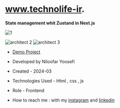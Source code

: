 # www.technolife-ir.

**State management whit Zustand in Next.js**


![1](https://github.com/user-attachments/assets/a8017829-5d46-4152-9299-ae55e9cda762)

![architect 2](https://github.com/niloufar-yousefi/Rethink-architecture-site/assets/156951582/ce9e9371-fe61-4c4e-9bfb-47a9b0717884)
![architect 3](https://github.com/niloufar-yousefi/Rethink-architecture-site/assets/156951582/c621a21e-2224-423f-bfea-595a320f95f2)


- [Demo Project](https://https-www-technolife-ir.vercel.app/)

- Developed by Niloofar Yoosefi

- Created - 2024-03

- Technologies Used - Html , css , js


- Role - Frontend

- How to reach me : with my [instagram](https://github.com/niloufar-yousefi) and [linkedin](https://www.linkedin.com/in/niloofar-yoosefikhorram-242742143/)








